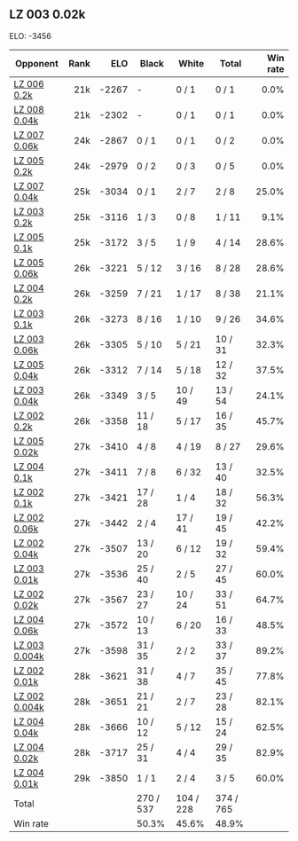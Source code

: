 ## LZ 003 0.02k ##

ELO: -3456

Opponent | Rank | ELO | Black | White | Total | Win rate
---------|-----:|----:|-------|-------|-------|-------:
[LZ 006 0.2k](LZ%20006%200.2k.md) | 21k | -2267 | - | 0 / 1 | 0 / 1 | 0.0%
[LZ 008 0.04k](LZ%20008%200.04k.md) | 21k | -2302 | - | 0 / 1 | 0 / 1 | 0.0%
[LZ 007 0.06k](LZ%20007%200.06k.md) | 24k | -2867 | 0 / 1 | 0 / 1 | 0 / 2 | 0.0%
[LZ 005 0.2k](LZ%20005%200.2k.md) | 24k | -2979 | 0 / 2 | 0 / 3 | 0 / 5 | 0.0%
[LZ 007 0.04k](LZ%20007%200.04k.md) | 25k | -3034 | 0 / 1 | 2 / 7 | 2 / 8 | 25.0%
[LZ 003 0.2k](LZ%20003%200.2k.md) | 25k | -3116 | 1 / 3 | 0 / 8 | 1 / 11 | 9.1%
[LZ 005 0.1k](LZ%20005%200.1k.md) | 25k | -3172 | 3 / 5 | 1 / 9 | 4 / 14 | 28.6%
[LZ 005 0.06k](LZ%20005%200.06k.md) | 26k | -3221 | 5 / 12 | 3 / 16 | 8 / 28 | 28.6%
[LZ 004 0.2k](LZ%20004%200.2k.md) | 26k | -3259 | 7 / 21 | 1 / 17 | 8 / 38 | 21.1%
[LZ 003 0.1k](LZ%20003%200.1k.md) | 26k | -3273 | 8 / 16 | 1 / 10 | 9 / 26 | 34.6%
[LZ 003 0.06k](LZ%20003%200.06k.md) | 26k | -3305 | 5 / 10 | 5 / 21 | 10 / 31 | 32.3%
[LZ 005 0.04k](LZ%20005%200.04k.md) | 26k | -3312 | 7 / 14 | 5 / 18 | 12 / 32 | 37.5%
[LZ 003 0.04k](LZ%20003%200.04k.md) | 26k | -3349 | 3 / 5 | 10 / 49 | 13 / 54 | 24.1%
[LZ 002 0.2k](LZ%20002%200.2k.md) | 26k | -3358 | 11 / 18 | 5 / 17 | 16 / 35 | 45.7%
[LZ 005 0.02k](LZ%20005%200.02k.md) | 27k | -3410 | 4 / 8 | 4 / 19 | 8 / 27 | 29.6%
[LZ 004 0.1k](LZ%20004%200.1k.md) | 27k | -3411 | 7 / 8 | 6 / 32 | 13 / 40 | 32.5%
[LZ 002 0.1k](LZ%20002%200.1k.md) | 27k | -3421 | 17 / 28 | 1 / 4 | 18 / 32 | 56.3%
[LZ 002 0.06k](LZ%20002%200.06k.md) | 27k | -3442 | 2 / 4 | 17 / 41 | 19 / 45 | 42.2%
[LZ 002 0.04k](LZ%20002%200.04k.md) | 27k | -3507 | 13 / 20 | 6 / 12 | 19 / 32 | 59.4%
[LZ 003 0.01k](LZ%20003%200.01k.md) | 27k | -3536 | 25 / 40 | 2 / 5 | 27 / 45 | 60.0%
[LZ 002 0.02k](LZ%20002%200.02k.md) | 27k | -3567 | 23 / 27 | 10 / 24 | 33 / 51 | 64.7%
[LZ 004 0.06k](LZ%20004%200.06k.md) | 27k | -3572 | 10 / 13 | 6 / 20 | 16 / 33 | 48.5%
[LZ 003 0.004k](LZ%20003%200.004k.md) | 27k | -3598 | 31 / 35 | 2 / 2 | 33 / 37 | 89.2%
[LZ 002 0.01k](LZ%20002%200.01k.md) | 28k | -3621 | 31 / 38 | 4 / 7 | 35 / 45 | 77.8%
[LZ 002 0.004k](LZ%20002%200.004k.md) | 28k | -3651 | 21 / 21 | 2 / 7 | 23 / 28 | 82.1%
[LZ 004 0.04k](LZ%20004%200.04k.md) | 28k | -3666 | 10 / 12 | 5 / 12 | 15 / 24 | 62.5%
[LZ 004 0.02k](LZ%20004%200.02k.md) | 28k | -3717 | 25 / 31 | 4 / 4 | 29 / 35 | 82.9%
[LZ 004 0.01k](LZ%20004%200.01k.md) | 29k | -3850 | 1 / 1 | 2 / 4 | 3 / 5 | 60.0%
Total | | | 270 / 537 | 104 / 228 | 374 / 765 | 
Win rate| | | 50.3% | 45.6% | 48.9% | 

